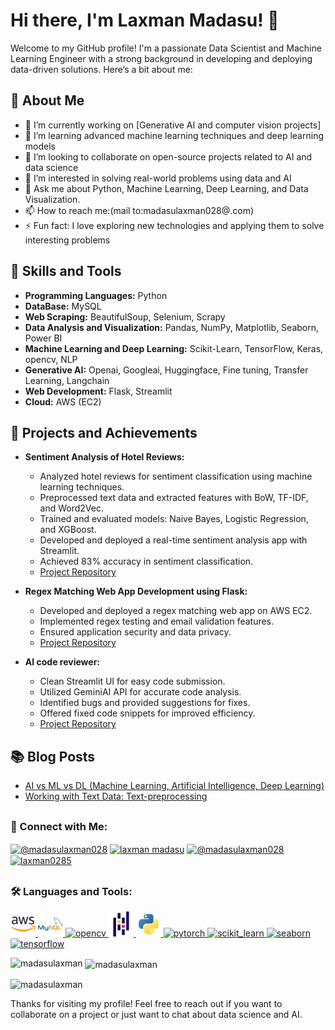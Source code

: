 # Hi there, I'm Laxman Madasu! 👋

Welcome to my GitHub profile! I'm a passionate Data Scientist and Machine Learning Engineer with a strong background in developing and deploying data-driven solutions. Here’s a bit about me:

## 🌟 About Me

- 🔭 I’m currently working on [Generative AI and computer vision projects]
- 🌱 I’m learning advanced machine learning techniques and deep learning models
- 👯 I’m looking to collaborate on open-source projects related to AI and data science
- 🤔 I’m interested in solving real-world problems using data and AI
- 💬 Ask me about Python, Machine Learning, Deep Learning, and Data Visualization.
- 📫 How to reach me:(mail to:madasulaxman028@.com)
- ⚡ Fun fact: I love exploring new technologies and applying them to solve interesting problems

## 🚀 Skills and Tools

- **Programming Languages:** Python
- **DataBase:** MySQL
- **Web Scraping:** BeautifulSoup, Selenium, Scrapy
- **Data Analysis and Visualization:** Pandas, NumPy, Matplotlib, Seaborn, Power BI
- **Machine Learning and Deep Learning:** Scikit-Learn, TensorFlow, Keras, opencv, NLP
- **Generative AI:** Openai, Googleai, Huggingface, Fine tuning, Transfer Learning, Langchain 
- **Web Development:** Flask, Streamlit
- **Cloud:** AWS (EC2)

## 📘 Projects and Achievements

- **Sentiment Analysis of Hotel Reviews:**
  - Analyzed hotel reviews for sentiment classification using machine learning techniques.
  - Preprocessed text data and extracted features with BoW, TF-IDF, and Word2Vec.
  - Trained and evaluated models: Naive Bayes, Logistic Regression, and XGBoost.
  - Developed and deployed a real-time sentiment analysis app with Streamlit.
  - Achieved 83% accuracy in sentiment classification.
  - [Project Repository](https://github.com/MadasuLaxman/Hackathon_Sentimental_Analysis)

- **Regex Matching Web App Development using Flask:**
  - Developed and deployed a regex matching web app on AWS EC2.
  - Implemented regex testing and email validation features.
  - Ensured application security and data privacy.
  - [Project Repository](https://github.com/MadasuLaxman/Internship)

- **AI code reviewer:**
  - Clean Streamlit UI for easy code submission.
  - Utilized GeminiAI API for accurate code analysis.
  - Identified bugs and provided suggestions for fixes.
  - Offered fixed code snippets for improved efficiency.
  - [Project Repository](https://github.com/MadasuLaxman/python_code_Reviewer)

## 📚 Blog Posts

- [AI vs ML vs DL (Machine Learning, Artificial Intelligence, Deep Learning)](https://medium.com/@madasulaxman028/ai-vs-ml-vs-dl-machine-learning-artificial-intelligence-deep-learning-eb732079aa5d)
- [Working with Text Data: Text-preprocessing](https://medium.com/@madasulaxman028/working-with-text-data-text-preprocessing-5407c19407a9)

## <h3 align="left">🔗 Connect with Me:</h3>
<p align="left">
<a href="https://madasulaxman028.wixsite.com/laxman-madasu-portfo" target="blank"><img align="center" src="https://cdn.worldvectorlogo.com/logos/portfolio.svg" alt="@madasulaxman028" height="30" width="40" /></a>
<a href="https://www.linkedin.com/in/laxmanmadasu/" target="blank"><img align="center" src="https://raw.githubusercontent.com/rahuldkjain/github-profile-readme-generator/master/src/images/icons/Social/linked-in-alt.svg" alt="laxman madasu" height="30" width="40" /></a>
<a href="https://medium.com/@madasulaxman028" target="blank"><img align="center" src="https://raw.githubusercontent.com/rahuldkjain/github-profile-readme-generator/master/src/images/icons/Social/medium.svg" alt="@madasulaxman028" height="30" width="40" /></a>
<a href="https://discord.gg/laxman0285" target="blank"><img align="center" src="https://raw.githubusercontent.com/rahuldkjain/github-profile-readme-generator/master/src/images/icons/Social/discord.svg" alt="laxman0285" height="30" width="40" /></a>
</p>

## <h3 align="left">🛠️ Languages and Tools:</h3>
<p align="left"> <a href="https://aws.amazon.com" target="_blank" rel="noreferrer"> <img src="https://raw.githubusercontent.com/devicons/devicon/master/icons/amazonwebservices/amazonwebservices-original-wordmark.svg" alt="aws" width="40" height="40"/> </a> <a href="https://www.mysql.com/" target="_blank" rel="noreferrer"> <img src="https://raw.githubusercontent.com/devicons/devicon/master/icons/mysql/mysql-original-wordmark.svg" alt="mysql" width="40" height="40"/> </a> <a href="https://opencv.org/" target="_blank" rel="noreferrer"> <img src="https://www.vectorlogo.zone/logos/opencv/opencv-icon.svg" alt="opencv" width="40" height="40"/> </a> <a href="https://pandas.pydata.org/" target="_blank" rel="noreferrer"> <img src="https://raw.githubusercontent.com/devicons/devicon/2ae2a900d2f041da66e950e4d48052658d850630/icons/pandas/pandas-original.svg" alt="pandas" width="40" height="40"/> </a> <a href="https://www.python.org" target="_blank" rel="noreferrer"> <img src="https://raw.githubusercontent.com/devicons/devicon/master/icons/python/python-original.svg" alt="python" width="40" height="40"/> </a> <a href="https://pytorch.org/" target="_blank" rel="noreferrer"> <img src="https://www.vectorlogo.zone/logos/pytorch/pytorch-icon.svg" alt="pytorch" width="40" height="40"/> </a> <a href="https://scikit-learn.org/" target="_blank" rel="noreferrer"> <img src="https://upload.wikimedia.org/wikipedia/commons/0/05/Scikit_learn_logo_small.svg" alt="scikit_learn" width="40" height="40"/> </a> <a href="https://seaborn.pydata.org/" target="_blank" rel="noreferrer"> <img src="https://seaborn.pydata.org/_images/logo-mark-lightbg.svg" alt="seaborn" width="40" height="40"/> </a> <a href="https://www.tensorflow.org" target="_blank" rel="noreferrer"> <img src="https://www.vectorlogo.zone/logos/tensorflow/tensorflow-icon.svg" alt="tensorflow" width="40" height="40"/> </a> </p>

<p><img align="left" src="https://github-readme-stats.vercel.app/api/top-langs?username=madasulaxman&show_icons=true&locale=en&layout=compact" alt="madasulaxman" /></p>

<p>&nbsp;<img align="center" src="https://github-readme-stats.vercel.app/api?username=madasulaxman&show_icons=true&locale=en" alt="madasulaxman" /></p>

<p><img align="center" src="https://github-readme-streak-stats.herokuapp.com/?user=madasulaxman&" alt="madasulaxman" /></p>

Thanks for visiting my profile! Feel free to reach out if you want to collaborate on a project or just want to chat about data science and AI.
